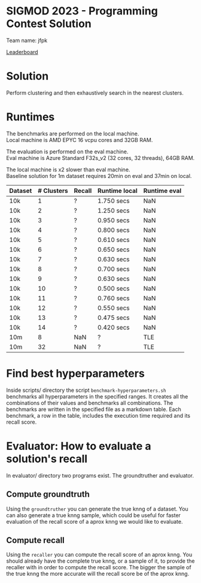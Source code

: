 # SIGMOD 2023 - Programming Contest Solution

Team name: jfpk

[Leaderboard][1]

# Solution

Perform clustering and then exhaustively search in the nearest clusters.

# Runtimes

The benchmarks are performed on the local machine.\
Local machine is AMD EPYC 16 vcpu cores and 32GB RAM.

The evaluation is performed on the eval machine.\
Eval machine is Azure Standard F32s_v2 (32 cores, 32 threads), 64GB RAM.

The local machine is x2 slower than eval machine.\
Baseline solution for 1m dataset requires 20min on eval and 37min on local.

| Dataset | # Clusters | Recall | Runtime local | Runtime eval |
|---------|------------|--------|---------------|--------------|
| 10k     | 1          | ?      | 1.750 secs    | NaN          |
| 10k     | 2          | ?      | 1.250 secs    | NaN          |
| 10k     | 3          | ?      | 0.950 secs    | NaN          |
| 10k     | 4          | ?      | 0.800 secs    | NaN          |
| 10k     | 5          | ?      | 0.610 secs    | NaN          |
| 10k     | 6          | ?      | 0.650 secs    | NaN          |
| 10k     | 7          | ?      | 0.630 secs    | NaN          |
| 10k     | 8          | ?      | 0.700 secs    | NaN          |
| 10k     | 9          | ?      | 0.630 secs    | NaN          |
| 10k     | 10         | ?      | 0.500 secs    | NaN          |
| 10k     | 11         | ?      | 0.760 secs    | NaN          |
| 10k     | 12         | ?      | 0.550 secs    | NaN          |
| 10k     | 13         | ?      | 0.475 secs    | NaN          |
| 10k     | 14         | ?      | 0.420 secs    | NaN          |
| 10m     | 8          | NaN    | ?             | TLE          |
| 10m     | 32         | NaN    | ?             | TLE          |

# Find best hyperparameters

Inside scripts/ directory the script `benchmark-hyperparameters.sh` benchmarks
all hyperparameters in the specified ranges. It creates all the combinations
of their values and benchmarks all combinations. The benchmarks are written in
the specified file as a markdown table. Each benchmark, a row in the table,
includes the execution time required and its recall score.

# Evaluator: How to evaluate a solution's recall

In evaluator/ directory two programs exist. The groundtruther and evaluator.

## Compute groundtruth

Using the `groundtruther` you can generate the true knng of a dataset.
You can also generate a true knng sample, which could be useful for faster
evaluation of the recall score of a aprox knng we would like to evaluate.

## Compute recall

Using the `recaller` you can compute the recall score of an aprox knng.
You should already have the complete true knng, or a sample of it, to provide
the recaller with in order to compute the recall score. The bigger the sample
of the true knng the more accurate will the recall score be of the aprox knng.

[1]: http://sigmod2023contest.eastus.cloudapp.azure.com/leaders_test.shtml
[2]: https://en.wikibooks.org/wiki/Algorithms/Distance_approximations
